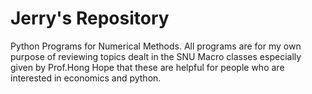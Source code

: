 Jerry's Repository
=====

Python Programs for Numerical Methods.
All programs are for my own purpose of reviewing topics dealt in the SNU Macro classes especially given by Prof.Hong
Hope that these are helpful for people who are interested in economics and python.

